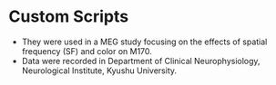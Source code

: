 # Custom Scripts
* They were used in a MEG study focusing on the effects of spatial frequency (SF) and color on M170. 
* Data were recorded in Department of Clinical Neurophysiology, Neurological Institute, Kyushu University.

